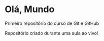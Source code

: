 # Olá, Mundo
 Primeiro repositório do curso de Git e GitHub

 Repositório criado durante uma aula ao vivo!
 
